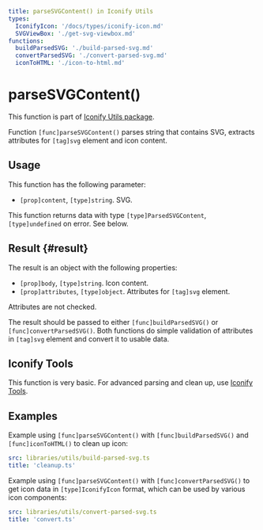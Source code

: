 ```yaml
title: parseSVGContent() in Iconify Utils
types:
  IconifyIcon: '/docs/types/iconify-icon.md'
  SVGViewBox: './get-svg-viewbox.md'
functions:
  buildParsedSVG: './build-parsed-svg.md'
  convertParsedSVG: './convert-parsed-svg.md'
  iconToHTML: './icon-to-html.md'
```

# parseSVGContent()

This function is part of [Iconify Utils package](./index.md).

Function `[func]parseSVGContent()` parses string that contains SVG, extracts attributes for `[tag]svg` element and icon content.

## Usage

This function has the following parameter:

- `[prop]content`, `[type]string`. SVG.

This function returns data with type `[type]ParsedSVGContent`, `[type]undefined` on error. See below.

## Result {#result}

The result is an object with the following properties:

- `[prop]body`, `[type]string`. Icon content.
- `[prop]attributes`, `[type]object`. Attributes for `[tag]svg` element.

Attributes are not checked.

The result should be passed to either `[func]buildParsedSVG()` or `[func]convertParsedSVG()`.
Both functions do simple validation of attributes in `[tag]svg` element and convert it to usable data.

## Iconify Tools

This function is very basic. For advanced parsing and clean up, use [Iconify Tools](../tools/index.md).

## Examples

Example using `[func]parseSVGContent()` with `[func]buildParsedSVG()` and `[func]iconToHTML()` to clean up icon:

```yaml
src: libraries/utils/build-parsed-svg.ts
title: 'cleanup.ts'
```

Example using `[func]parseSVGContent()` with `[func]convertParsedSVG()` to get icon data in `[type]IconifyIcon` format,
which can be used by various icon components:

```yaml
src: libraries/utils/convert-parsed-svg.ts
title: 'convert.ts'
```
